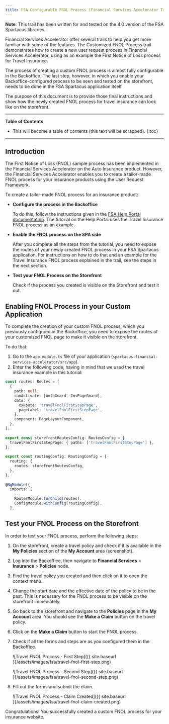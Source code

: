 ```yaml
---
title: FSA Configurable FNOL Process (Financial Services Accelerator Trail)
---
```


**Note**: This trail has been written for and tested on the 4.0 version of the FSA Spartacus libraries.

Financial Services Accelerator offer several trails to help you get more familiar with some of the features. 
The Customized FNOL Process trail demonstrates how to create a new user request process in Financial Services Accelerator, using as an example the First Notice of Loss process for Travel Insurance.

The process of creating a custom FNOL process is almost fully configurable in the Backoffice. 
The last step, however, in which you enable your Backoffice-configured process to be seen and tested on the storefront, needs to be done in the FSA Spartacus application itself. 

The purpose of this document is to provide those final instructions and show how the newly created FNOL process for travel insurance can look like on the storefront.

***

**Table of Contents**

- This will become a table of contents (this text will be scrapped).
{:toc}

***

## Introduction

The First Notice of Loss (FNOL) sample process has been implemented in the Financial Services Accelerator on the Auto Insurance product. 
However, the Financial Services Accelerator enables you to create a tailor-made FNOL process for your insurance products using the User Request Framework.

To create a tailor-made FNOL process for an insurance product:

- **Configure the process in the Backoffice**
  
  To do this, follow the instructions given in the [FSA Help Portal documentation](https://help.sap.com/docs/FINANCIAL_SERVICES_ACCELERATOR/087aa07411e34eb38c86d49ce2aaf73b/b940fe76a2eb47c1b84e02693074ca0a.html?version=2202). 
  The tutorial on the Help Portal uses the Travel Insurance FNOL process as an example.
  
- **Enable the FNOL process on the SPA side**
  
  After you complete all the steps from the tutorial, you need to expose the routes of your newly created FNOL process in your FSA Spartacus application. 
  For instructions on how to do that and an example for the Travel Insurance FNOL process explained in the trail, see the steps in the next section.

- **Test your FNOL Process on the Storefront**
  
  Check if the process you created is visible on the Storefront and test it out.


## Enabling FNOL Process in your Custom Application

To complete the creation of your custom FNOL process, which you previously configured in the Backoffice, you need to expose the routes of your customized FNOL page to make it visible on the storefront.

To do that: 

1. Go to the `app.module.ts` file of your application (`spartacus-financial-services-accelerator/src/app`). 
2. Enter the following code, having in mind that we used the travel insurance example in this tutorial: 

```typescript
const routes: Routes = [
  {
    path: null,
    canActivate: [AuthGuard, CmsPageGuard],
    data: {
      cxRoute: 'travelFnolFirstStepPage',
      pageLabel: 'travelFnolFirstStepPage',
    },
    component: PageLayoutComponent,
  },
];
   
export const storefrontRoutesConfig: RoutesConfig = {
  travelFnolFirstStepPage: { paths: ['travelFnolFirstStepPage'] },
};
    
export const routingConfig: RoutingConfig = {
  routing: {
    routes: storefrontRoutesConfig,
  },
};
  
@NgModule({
  imports: [
    ...
    RouterModule.forChild(routes),
    ConfigModule.withConfig(routingConfig),
  ],
```

## Test your FNOL Process on the Storefront

In order to test your FNOL process, perform the following steps:

1. On the storefront, create a travel policy and check if it is available in the **My Policies** section of the **My Account** area (screenshot).
2. Log into the Backoffice, then navigate to **Financial Services** > **Insurance** > **Policies** node.
3. Find the travel policy you created and then click on it to open the context menu.
4. Change the start date and the effective date of the policy to be in the past. This is necessary for the FNOL process to be visible on the storefront immediately.
5. Go back to the storefront and navigate to the **Policies** page in the **My Account** area. You should see the **Make a Claim** button on the travel policy.    
6. Click on the **Make a Claim** button to start the FNOL process.
7. Check if all the forms and steps are as you configured them in the Backoffice. 

    ![Travel FNOL Process - First Step]({{ site.baseurl }}/assets/images/fsa/travel-fnol-first-step.png)

    ![Travel FNOL Process - Second Step]({{ site.baseurl }}/assets/images/fsa/travel-fnol-second-step.png)

8. Fill out the forms and submit the claim. 

    ![Travel FNOL Process - Claim Created]({{ site.baseurl }}/assets/images/fsa/travel-fnol-claim-created.png)

Congratulations! You successfully created a custom FNOL process for your insurance website. 

    

